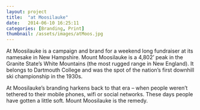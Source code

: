 ```yaml
---
layout: project
title:  "at Moosilauke"
date:   2014-06-10 16:25:11
categories: [Branding, Print]
thumbnail: /assets/images/atMoos.jpg
---
```


At Moosilauke is a campaign and brand for a weekend long fundraiser at its namesake in New Hampshire. Mount Moosilauke is a 4,802’ peak in the Granite State’s White Mountains (the most rugged range in New England). It belongs to Dartmouth College and was the spot of the nation’s first downhill ski championship in the 1930s.

At Moosilauke’s branding harkens back to that era – when people weren’t tethered to their mobile phones, wifi or social networks. These days people have gotten a little soft. Mount Moosilauke is the remedy.
